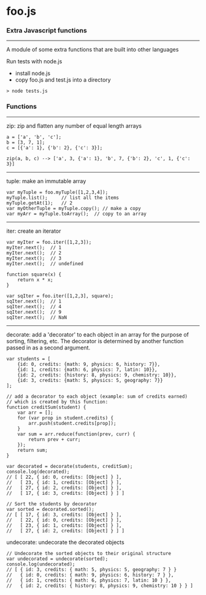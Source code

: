 # foo.js

### Extra Javascript functions
---

A module of some extra functions that are built into other languages

Run tests with node.js
- install node.js
- copy foo.js and test.js into a directory
```
> node tests.js
```

### Functions
---

zip: zip and flatten any number of equal length arrays
```
a = ['a', 'b', 'c'];
b = [3, 7, 1];
c = [{'a': 1}, {'b': 2}, {'c': 3}];

zip(a, b, c) --> ['a', 3, {'a': 1}, 'b', 7, {'b': 2}, 'c', 1, {'c': 3}]
```
---
tuple: make an immutable array
```
var myTuple = foo.myTuple([1,2,3,4]);
myTuple.list();     // list all the items
myTuple.getAt(1);   // 2
var myOtherTuple = myTuple.copy(); // make a copy
var myArr = myTuple.toArray();  // copy to an array
```
---
iter: create an iterator
```
var myIter = foo.iter([1,2,3]);
myIter.next();  // 1
myIter.next();  // 2
myIter.next();  // 3
myIter.next();  // undefined

function square(x) {
    return x * x;
}

var sqIter = foo.iter([1,2,3], square);
sqIter.next();  // 1
sqIter.next();  // 4
sqIter.next();  // 9
sqIter.next();  // NaN
```
---
decorate: add a 'decorator' to each object in an array for the purpose of sorting, filtering, etc. The decorator is determined by another function passed in as a second argument.
```
var students = [
    {id: 0, credits: {math: 9, physics: 6, history: 7}},
    {id: 1, credits: {math: 6, physics: 7, latin: 10}},
    {id: 2, credits: {history: 8, physics: 9, chemistry: 10}},
    {id: 3, credits: {math: 5, physics: 5, geography: 7}}
];

// add a decorator to each object (example: sum of credits earned)
// which is created by this function:
function creditSum(student) {
    var arr = [];
    for (var prop in student.credits) {
        arr.push(student.credits[prop]);
    }
    var sum = arr.reduce(function(prev, curr) {
        return prev + curr;
    });
    return sum;
}

var decorated = decorate(students, creditSum);
console.log(decorated);
// [ [ 22, { id: 0, credits: [Object] } ],
//   [ 23, { id: 1, credits: [Object] } ],
//   [ 27, { id: 2, credits: [Object] } ],
//   [ 17, { id: 3, credits: [Object] } ] ]

// Sort the students by decorator
var sorted = decorated.sorted();
// [ [ 17, { id: 3, credits: [Object] } ],
//   [ 22, { id: 0, credits: [Object] } ],
//   [ 23, { id: 1, credits: [Object] } ],
//   [ 27, { id: 2, credits: [Object] } ] ]
```

undecorate: undecorate the decorated objects
```
// Undecorate the sorted objects to their original structure
var undecorated = undecorate(sorted);
console.log(undecorated);
// [ { id: 3, credits: { math: 5, physics: 5, geography: 7 } }
//   { id: 0, credits: { math: 9, physics: 6, history: 7 } },
//   { id: 1, credits: { math: 6, physics: 7, latin: 10 } },
//   { id: 2, credits: { history: 8, physics: 9, chemistry: 10 } } ]
```

